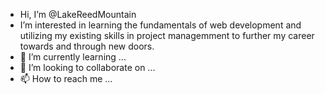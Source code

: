 -  Hi, I’m @LakeReedMountain
-  I’m interested in learning the fundamentals of web development and utilizing my existing skills in project managemment to further my career towards and through new doors.
- 🌱 I’m currently learning ...
- 💞️ I’m looking to collaborate on ...
- 📫 How to reach me ...

<!---
LakeReedMountain/LakeReedMountain is a ✨ special ✨ repository because its `README.md` (this file) appears on your GitHub profile.
You can click the Preview link to take a look at your changes.
--->
